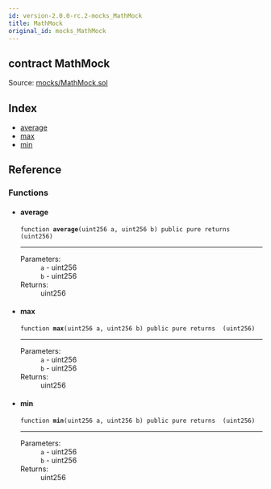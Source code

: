 ```yaml
---
id: version-2.0.0-rc.2-mocks_MathMock
title: MathMock
original_id: mocks_MathMock
---
```


<div class="contract-doc"><div class="contract"><h2 class="contract-header"><span class="contract-kind">contract</span> MathMock</h2><div class="source">Source: <a href="https://github.com/OpenZeppelin/zeppelin-solidity/blob/v2.0.0-rc.2/contracts/mocks/MathMock.sol" target="_blank">mocks/MathMock.sol</a></div></div><div class="index"><h2>Index</h2><ul><li><a href="mocks_MathMock.html#average">average</a></li><li><a href="mocks_MathMock.html#max">max</a></li><li><a href="mocks_MathMock.html#min">min</a></li></ul></div><div class="reference"><h2>Reference</h2><div class="functions"><h3>Functions</h3><ul><li><div class="item function"><span id="average" class="anchor-marker"></span><h4 class="name">average</h4><div class="body"><code class="signature">function <strong>average</strong><span>(uint256 a, uint256 b) </span><span>public </span><span>pure </span><span>returns  (uint256) </span></code><hr/><dl><dt><span class="label-parameters">Parameters:</span></dt><dd><div><code>a</code> - uint256</div><div><code>b</code> - uint256</div></dd><dt><span class="label-return">Returns:</span></dt><dd>uint256</dd></dl></div></div></li><li><div class="item function"><span id="max" class="anchor-marker"></span><h4 class="name">max</h4><div class="body"><code class="signature">function <strong>max</strong><span>(uint256 a, uint256 b) </span><span>public </span><span>pure </span><span>returns  (uint256) </span></code><hr/><dl><dt><span class="label-parameters">Parameters:</span></dt><dd><div><code>a</code> - uint256</div><div><code>b</code> - uint256</div></dd><dt><span class="label-return">Returns:</span></dt><dd>uint256</dd></dl></div></div></li><li><div class="item function"><span id="min" class="anchor-marker"></span><h4 class="name">min</h4><div class="body"><code class="signature">function <strong>min</strong><span>(uint256 a, uint256 b) </span><span>public </span><span>pure </span><span>returns  (uint256) </span></code><hr/><dl><dt><span class="label-parameters">Parameters:</span></dt><dd><div><code>a</code> - uint256</div><div><code>b</code> - uint256</div></dd><dt><span class="label-return">Returns:</span></dt><dd>uint256</dd></dl></div></div></li></ul></div></div></div>
